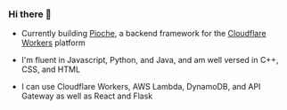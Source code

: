 ### Hi there 👋

- Currently building [Pioche](https://github.com/GarrettPeake/pioche), a backend framework for the [Cloudflare Workers](https://workers.cloudflare.com/) platform

- I'm fluent in Javascript, Python, and Java, and am well versed in C++, CSS, and HTML

- I can use Cloudflare Workers, AWS Lambda, DynamoDB, and API Gateway as well as React and Flask
